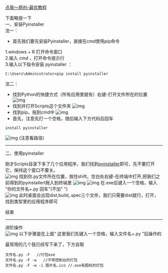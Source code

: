 [点我～原创-最优教程](https://blog.csdn.net/m0_63203517/article/details/124383678?spm=1001.2014.3001.5501)

下面略提一下  
一、安装Pyinstaller  
法一：
  
- 首先我们要先安装Pyinstaller，直接在cmd使用pip命令

1.windows + R 打开命令窗口  
2.输入 cmd ，打开命令提示行  
3.输入以下指令安装 pyinstaller ：  
```
C:\Users\Administrator>pip install pyinstaller
```
法二：  

- 找到Python的快捷方式（所有应用里就有）右键-打开文件所在的位置  
![img](https://img-blog.csdnimg.cn/4936e48652674c07832a527b4d4291d3.png?x-oss-process=image/watermark,type_d3F5LXplbmhlaQ,shadow_50,text_Q1NETiBAV2Nvd2lu,size_20,color_FFFFFF,t_70,g_se,x_16)
- 找到并打开Scripts这个文件夹
![img](https://img-blog.csdnimg.cn/78cce1e2124e49ebb7dd3558cafc71ac.png?x-oss-process=image/watermark,type_d3F5LXplbmhlaQ,shadow_50,text_Q1NETiBAV2Nvd2lu,size_20,color_FFFFFF,t_70,g_se,x_16) 
- 找到pip，拖到cmd中
![img](https://img-blog.csdnimg.cn/1272f4cf5ca74c7aa1bbf58565d39031.png?x-oss-process=image/watermark,type_d3F5LXplbmhlaQ,shadow_50,text_Q1NETiBAV2Nvd2lu,size_20,color_FFFFFF,t_70,g_se,x_16)
- 首先，注意先打一个空格，随后输入下方代码后回车
```
install pyinstaller
```
![img](https://img-blog.csdnimg.cn/ebf0ba0459a744c9b3f12075fe182b7f.png?x-oss-process=image/watermark,type_d3F5LXplbmhlaQ,shadow_50,text_Q1NETiBAV2Nvd2lu,size_20,color_FFFFFF,t_70,g_se,x_16)
(注意看路径)
***
二、使用pyinstaller

刚才Scripts目录下多了几个应用程序，我们找到<u>pyinstaller</u>即可，先不要打开它，保持这个窗口不要关。  
![img](https://img-blog.csdnimg.cn/b8cfde4546614586a3a1445f9c8cb97e.png?x-oss-process=image/watermark,type_d3F5LXplbmhlaQ,shadow_50,text_Q1NETiBAV2Nvd2lu,size_20,color_FFFFFF,t_70,g_se,x_16)
找到你.py文件所在位置，按住shift，空白处右键-在终端中打开,把我们之前得到的pyinstallert拖入到终端里
![img](https://img-blog.csdnimg.cn/95025ac5984d4c99b4250b9baafcd5c1.png?x-oss-process=image/watermark,type_d3F5LXplbmhlaQ,shadow_50,text_Q1NETiBAV2Nvd2lu,size_20,color_FFFFFF,t_70,g_se,x_16)
![img](https://img-blog.csdnimg.cn/a626139331824bbe8c4c542b1909e737.png?x-oss-process=image/watermark,type_d3F5LXplbmhlaQ,shadow_50,text_Q1NETiBAV2Nvd2lu,size_20,color_FFFFFF,t_70,g_se,x_16)
在.exe后键入一个空格，输入 "你的文件名+.py  回车"(不加" ")  
![img](https://img-blog.csdnimg.cn/57b04c9cc6a84c148a45b49a0c622bf8.png?x-oss-process=image/watermark,type_d3F5LXplbmhlaQ,shadow_50,text_Q1NETiBAV2Nvd2lu,size_20,color_FFFFFF,t_70,g_se,x_16)
此时桌面会出现dist,build,.spec三个文件，我们只需要dist就行，打开，找到类型里的应用程序即可  

结束
***
进阶操作  
![img](https://img-blog.csdnimg.cn/f2923985c4584335b66c0cfd0127a9c9.png?x-oss-process=image/watermark,type_d3F5LXplbmhlaQ,shadow_50,text_Q1NETiBAV2Nvd2lu,size_20,color_FFFFFF,t_70,g_se,x_16)
以下步骤是在上面“ 这里我们先键入一个空格，输入文件名+.py  ”后操作的

最常用的几个我已经写下来了，下方自取
```
文件名.py -F   //打包exe
文件名.py -F -w   //不带控制台的打包
文件名.py -F -w -i 图片名.ico //.exe有图标的打包
```